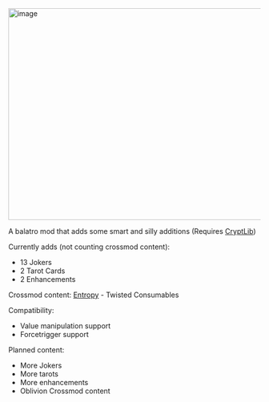 <img width="807" height="423" alt="image" src="https://github.com/user-attachments/assets/3d813e7c-910d-4011-9c12-5e6122415363" />

A balatro mod that adds some smart and silly additions
(Requires [CryptLib](https://github.com/SpectralPack/Cryptlib))

Currently adds (not counting crossmod content):
- 13 Jokers
- 2 Tarot Cards
- 2 Enhancements

Crossmod content:
[Entropy](https://github.com/lord-ruby/Entropy) - Twisted Consumables

Compatibility:
- Value manipulation support
- Forcetrigger support

Planned content:
- More Jokers
- More tarots
- More enhancements
- Oblivion Crossmod content
